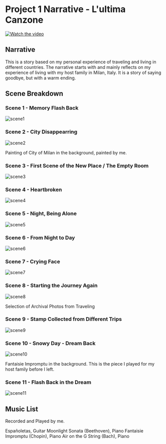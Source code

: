 # Project 1 Narrative - L'ultima Canzone

[![Watch the video](https://img.youtube.com/vi/JfriBO2DjjM/maxresdefault.jpg)](
https://youtu.be/JfriBO2DjjM)


## Narrative

This is a story based on my personal experience of traveling and living in different countries. The narrative starts with and mainly reflects on my experience of living with my host family in Milan, Italy. It is a story of saying goodbye, but with a warm ending.

## Scene Breakdown

### Scene 1 - Memory Flash Back

![scene1](scene1.png)

### Scene 2 - City Disappearring

![scene2](scene2.png)

Painting of City of Milan in the background, painted by me. 

### Scene 3 - First Scene of the New Place / The Empty Room

![scene3](scene3.png)

### Scene 4 - Heartbroken

![scene4](scene4.png)

### Scene 5 - Night, Being Alone

![scene5](scene5.png)

### Scene 6 - From Night to Day

![scene6](scene6.png)

### Scene 7 - Crying Face 

![scene7](scene7.png)

### Scene 8 - Starting the Journey Again

![scene8](scene8.png)

Selection of Archival Photos from Traveling  

### Scene 9 - Stamp Collected from Different Trips

![scene9](scene9.png)

### Scene 10 - Snowy Day - Dream Back 

![scene10](scene10.png)

Fantaisie Impromptu in the background. This is the piece I played for my host family before I left. 

### Scene 11 - Flash Back in the Dream

![scene11](scene11.png)


## Music List

Recorded and Played by me.

Españoletas, Guitar
Moonlight Sonata (Beethoven), Piano
Fantaisie Impromptu (Chopin), Piano 
Air on the G String (Bach), Piano








